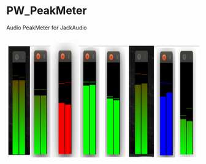 # PW_PeakMeter
Audio PeakMeter for JackAudio

<br>
<img height="300" src="https://github.com/joek85/PW_PeakMeter/blob/master/PW_PeakMeter_image.png?raw=true" />
<br>
